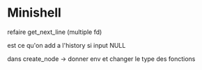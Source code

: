 # Minishell

refaire get_next_line (multiple fd)

est ce qu'on add a l'history si input NULL

dans create_node -> donner env et changer le type des fonctions
